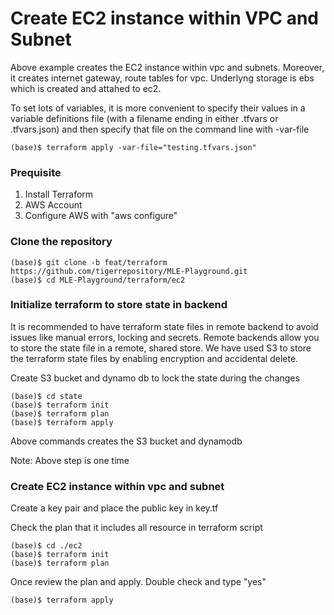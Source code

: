 # Create EC2 instance within VPC and Subnet
Above example creates the EC2 instance within vpc and subnets. Moreover, it creates internet gateway, route tables for vpc. Underlyng storage is ebs which is created and attahed to ec2.

To set lots of variables, it is more convenient to specify their values in a variable definitions file (with a filename ending in either .tfvars or .tfvars.json) and then specify that file on the command line with -var-file

```
(base)$ terraform apply -var-file="testing.tfvars.json"
```

### Prequisite
1. Install Terraform
2. AWS Account
3. Configure AWS with "aws configure"

### Clone the repository

```
(base)$ git clone -b feat/terraform https://github.com/tigerrepository/MLE-Playground.git
(base)$ cd MLE-Playground/terraform/ec2
```

### Initialize terraform to store state in backend
It is recommended to have terraform state files in remote backend to avoid issues like manual errors, locking and secrets. Remote backends allow you to store the state file in a remote, shared store. We have used S3 to store the terraform state files by enabling encryption and accidental delete.

Create S3 bucket and dynamo db to lock the state during the changes
```
(base)$ cd state
(base)$ terraform init
(base)$ terraform plan
(base)$ terraform apply
```

Above commands creates the S3 bucket and dynamodb

Note: Above step is one time

### Create EC2 instance within vpc and subnet
Create a key pair and place the public key in key.tf

Check the plan that it includes all resource in terraform script
```
(base)$ cd ./ec2
(base)$ terraform init
(base)$ terraform plan
```

Once review the plan and apply. Double check and type "yes"

```
(base)$ terraform apply
```
